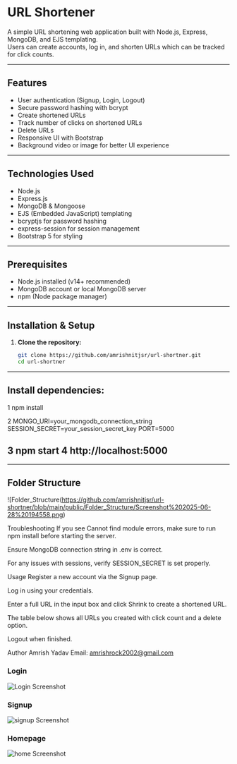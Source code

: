 # URL Shortener

A simple URL shortening web application built with Node.js, Express, MongoDB, and EJS templating.  
Users can create accounts, log in, and shorten URLs which can be tracked for click counts.

---

## Features

- User authentication (Signup, Login, Logout)
- Secure password hashing with bcrypt
- Create shortened URLs
- Track number of clicks on shortened URLs
- Delete URLs
- Responsive UI with Bootstrap
- Background video or image for better UI experience

---

## Technologies Used

- Node.js
- Express.js
- MongoDB & Mongoose
- EJS (Embedded JavaScript) templating
- bcryptjs for password hashing
- express-session for session management
- Bootstrap 5 for styling

---

## Prerequisites

- Node.js installed (v14+ recommended)
- MongoDB account or local MongoDB server
- npm (Node package manager)

---

## Installation & Setup

1. **Clone the repository:**

   ```bash
   git clone https://github.com/amrishnitjsr/url-shortner.git
   cd url-shortner

---
## Install dependencies:
1 npm install

2 MONGO_URI=your_mongodb_connection_string
SESSION_SECRET=your_session_secret_key
PORT=5000

3 npm start
4 http://localhost:5000
---

--------
## Folder Structure

![Folder_Structure(https://github.com/amrishnitjsr/url-shortner/blob/main/public/Folder_Structure/Screenshot%202025-06-28%20194558.png)



Troubleshooting
If you see Cannot find module errors, make sure to run npm install before starting the server.

Ensure MongoDB connection string in .env is correct.

For any issues with sessions, verify SESSION_SECRET is set properly.





Usage
Register a new account via the Signup page.

Log in using your credentials.

Enter a full URL in the input box and click Shrink to create a shortened URL.

The table below shows all URLs you created with click count and a delete option.

Logout when finished.

Author
Amrish Yadav
Email: amrishrock2002@gmail.com

### Login
![Login Screenshot](https://github.com/amrishnitjsr/url-shortner/raw/main/public/screenshorts/login.png)


### Signup
![signup Screenshot](https://github.com/amrishnitjsr/url-shortner/raw/main/public/screenshorts/signup.png)


### Homepage
![home Screenshot](https://github.com/amrishnitjsr/url-shortner/raw/main/public/screenshorts/home.png)




